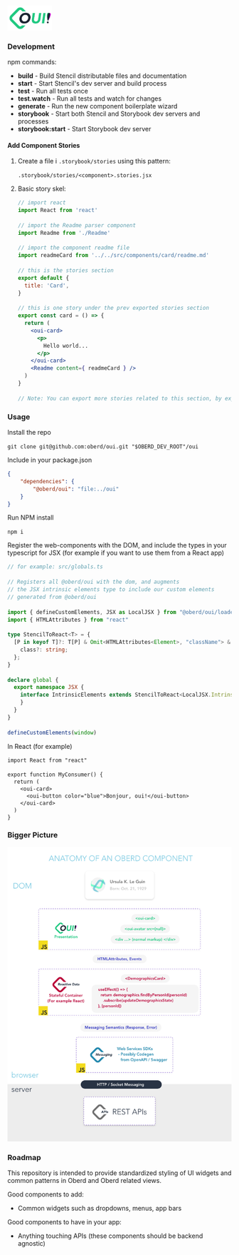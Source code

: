 <img alt="Oberd Oui!" src="src/components/svg/svg/oui-logo-light-bg.svg" width="100px" />

### Development

npm commands:

* **build** - Build Stencil distributable files and documentation
* **start** - Start Stencil's dev server and build process
* **test** - Run all tests once
* **test.watch** -  Run all tests and watch for changes
* **generate** - Run the new component boilerplate wizard
* **storybook** - Start both Stencil and Storybook dev servers and processes
* **storybook:start** - Start Storybook dev server

#### Add Component Stories

1. Create a file i `.storybook/stories` using this pattern:

    `.storybook/stories/<component>.stories.jsx`

2. Basic story skel:

    ```jsx
    // import react
    import React from 'react'

    // import the Readme parser component
    import Readme from './Readme'

    // import the component readme file
    import readmeCard from '../../src/components/card/readme.md'

    // this is the stories section
    export default {
      title: 'Card',
    }

    // this is one story under the prev exported stories section
    export const card = () => {
      return (
        <oui-card>
          <p>
            Hello world...
          </p>
        </oui-card>
        <Readme content={ readmeCard } />
      )
    }

    // Note: You can export more stories related to this section, by exporting more components...
    ```

### Usage

Install the repo

`git clone git@github.com:oberd/oui.git "$OBERD_DEV_ROOT"/oui`

Include in your package.json

```json
{
    "dependencies": {
        "@oberd/oui": "file:../oui"
    }
}
```

Run NPM install

`npm i`

Register the web-components with the DOM, and include the types in your typescript for JSX (for example if you want to use them from a React app)

```typescript
// for example: src/globals.ts

// Registers all @oberd/oui with the dom, and augments
// the JSX intrinsic elements type to include our custom elements
// generated from @oberd/oui

import { defineCustomElements, JSX as LocalJSX } from "@oberd/oui/loader"
import { HTMLAttributes } from "react"

type StencilToReact<T> = {
  [P in keyof T]?: T[P] & Omit<HTMLAttributes<Element>, "className"> & {
    class?: string;
  };
}

declare global {
  export namespace JSX {
    interface IntrinsicElements extends StencilToReact<LocalJSX.IntrinsicElements> {
    }
  }
}

defineCustomElements(window)
```

In React (for example)

```tsx
import React from "react"

export function MyConsumer() {
  return (
    <oui-card>
      <oui-button color="blue">Bonjour, oui!</oui-button>
    </oui-card>
  )
}
```


### Bigger Picture

![component arch](component-lifecycle.png)

### Roadmap

This repository is intended to provide standardized styling of UI widgets and common patterns in Oberd and Oberd related views.

Good components to add:
  - Common widgets such as dropdowns, menus, app bars

Good components to have in your app:
  - Anything touching APIs (these components should be backend agnostic)

